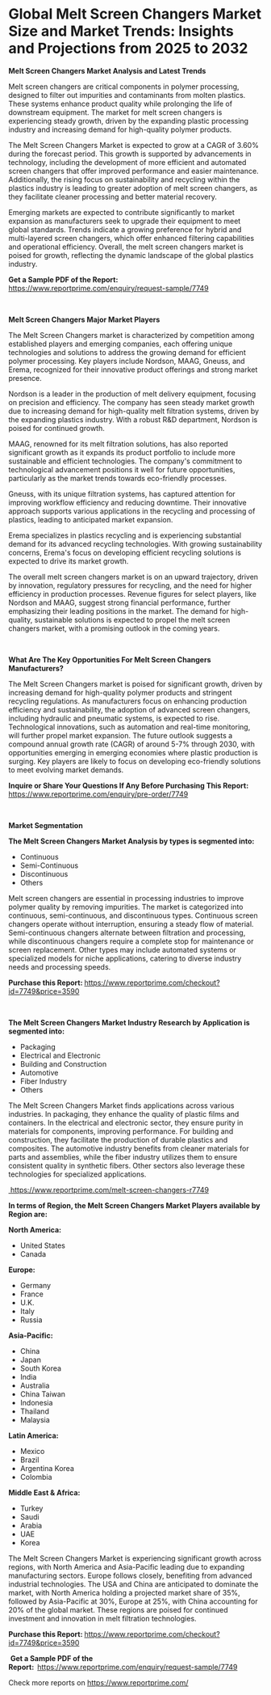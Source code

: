 <p><h1>Global Melt Screen Changers Market Size and Market Trends: Insights and Projections from 2025 to 2032</h1></p><p><strong>Melt Screen Changers Market Analysis and Latest Trends</strong></p>
<p><p>Melt screen changers are critical components in polymer processing, designed to filter out impurities and contaminants from molten plastics. These systems enhance product quality while prolonging the life of downstream equipment. The market for melt screen changers is experiencing steady growth, driven by the expanding plastic processing industry and increasing demand for high-quality polymer products.</p><p>The Melt Screen Changers Market is expected to grow at a CAGR of 3.60% during the forecast period. This growth is supported by advancements in technology, including the development of more efficient and automated screen changers that offer improved performance and easier maintenance. Additionally, the rising focus on sustainability and recycling within the plastics industry is leading to greater adoption of melt screen changers, as they facilitate cleaner processing and better material recovery.</p><p>Emerging markets are expected to contribute significantly to market expansion as manufacturers seek to upgrade their equipment to meet global standards. Trends indicate a growing preference for hybrid and multi-layered screen changers, which offer enhanced filtering capabilities and operational efficiency. Overall, the melt screen changers market is poised for growth, reflecting the dynamic landscape of the global plastics industry.</p></p>
<p><strong>Get a Sample PDF of the Report:&nbsp;</strong> <a href="https://www.reportprime.com/enquiry/request-sample/7749?utm_campaign=2294&utm_medium=2&utm_source=Github&utm_content=ia&utm_term=19032025&utm_id=melt-screen-changers">https://www.reportprime.com/enquiry/request-sample/7749</a></p>
<p>&nbsp;</p>
<p><strong>Melt Screen Changers Major Market Players</strong></p>
<p><p>The Melt Screen Changers market is characterized by competition among established players and emerging companies, each offering unique technologies and solutions to address the growing demand for efficient polymer processing. Key players include Nordson, MAAG, Gneuss, and Erema, recognized for their innovative product offerings and strong market presence.</p><p>Nordson is a leader in the production of melt delivery equipment, focusing on precision and efficiency. The company has seen steady market growth due to increasing demand for high-quality melt filtration systems, driven by the expanding plastics industry. With a robust R&D department, Nordson is poised for continued growth.</p><p>MAAG, renowned for its melt filtration solutions, has also reported significant growth as it expands its product portfolio to include more sustainable and efficient technologies. The company's commitment to technological advancement positions it well for future opportunities, particularly as the market trends towards eco-friendly processes.</p><p>Gneuss, with its unique filtration systems, has captured attention for improving workflow efficiency and reducing downtime. Their innovative approach supports various applications in the recycling and processing of plastics, leading to anticipated market expansion.</p><p>Erema specializes in plastics recycling and is experiencing substantial demand for its advanced recycling technologies. With growing sustainability concerns, Erema's focus on developing efficient recycling solutions is expected to drive its market growth.</p><p>The overall melt screen changers market is on an upward trajectory, driven by innovation, regulatory pressures for recycling, and the need for higher efficiency in production processes. Revenue figures for select players, like Nordson and MAAG, suggest strong financial performance, further emphasizing their leading positions in the market. The demand for high-quality, sustainable solutions is expected to propel the melt screen changers market, with a promising outlook in the coming years.</p></p>
<p>&nbsp;</p>
<p><strong>What Are The Key Opportunities For Melt Screen Changers Manufacturers?</strong></p>
<p><p>The Melt Screen Changers market is poised for significant growth, driven by increasing demand for high-quality polymer products and stringent recycling regulations. As manufacturers focus on enhancing production efficiency and sustainability, the adoption of advanced screen changers, including hydraulic and pneumatic systems, is expected to rise. Technological innovations, such as automation and real-time monitoring, will further propel market expansion. The future outlook suggests a compound annual growth rate (CAGR) of around 5-7% through 2030, with opportunities emerging in emerging economies where plastic production is surging. Key players are likely to focus on developing eco-friendly solutions to meet evolving market demands.</p></p>
<p><strong>Inquire or Share Your Questions If Any Before Purchasing This Report:</strong> <a href="https://www.reportprime.com/enquiry/pre-order/7749?utm_campaign=2294&utm_medium=2&utm_source=Github&utm_content=ia&utm_term=19032025&utm_id=melt-screen-changers">https://www.reportprime.com/enquiry/pre-order/7749</a></p>
<p>&nbsp;</p>
<p><strong>Market Segmentation</strong></p>
<p><strong>The Melt Screen Changers Market Analysis by types is segmented into:</strong></p>
<p><ul><li>Continuous</li><li>Semi-Continuous</li><li>Discontinuous</li><li>Others</li></ul></p>
<p><p>Melt screen changers are essential in processing industries to improve polymer quality by removing impurities. The market is categorized into continuous, semi-continuous, and discontinuous types. Continuous screen changers operate without interruption, ensuring a steady flow of material. Semi-continuous changers alternate between filtration and processing, while discontinuous changers require a complete stop for maintenance or screen replacement. Other types may include automated systems or specialized models for niche applications, catering to diverse industry needs and processing speeds.</p></p>
<p><strong>Purchase this Report:&nbsp;</strong><a href="https://www.reportprime.com/checkout?id=7749&price=3590&utm_campaign=2294&utm_medium=2&utm_source=Github&utm_content=ia&utm_term=19032025&utm_id=melt-screen-changers">https://www.reportprime.com/checkout?id=7749&price=3590</a></p>
<p>&nbsp;</p>
<p><strong>The Melt Screen Changers Market Industry Research by Application is segmented into:</strong></p>
<p><ul><li>Packaging</li><li>Electrical and Electronic</li><li>Building and Construction</li><li>Automotive</li><li>Fiber Industry</li><li>Others</li></ul></p>
<p><p>The Melt Screen Changers Market finds applications across various industries. In packaging, they enhance the quality of plastic films and containers. In the electrical and electronic sector, they ensure purity in materials for components, improving performance. For building and construction, they facilitate the production of durable plastics and composites. The automotive industry benefits from cleaner materials for parts and assemblies, while the fiber industry utilizes them to ensure consistent quality in synthetic fibers. Other sectors also leverage these technologies for specialized applications.</p></p>
<p><a href="https://www.reportprime.com/melt-screen-changers-r7749?utm_campaign=2294&utm_medium=2&utm_source=Github&utm_content=ia&utm_term=19032025&utm_id=melt-screen-changers">&nbsp;https://www.reportprime.com/melt-screen-changers-r7749</a></p>
<p><strong>In terms of Region, the Melt Screen Changers Market Players available by Region are:</strong></p>
<p>
    <p> <strong> North America: </strong>
        <ul>
            <li>United States</li>
            <li>Canada</li>
        </ul>
        </p> 
    <p> <strong> Europe: </strong>
        <ul>
            <li>Germany</li>
            <li>France</li>
            <li>U.K.</li>
            <li>Italy</li>
            <li>Russia</li>
        </ul>
        </p> 
    <p> <strong> Asia-Pacific: </strong>
        <ul>
            <li>China</li>
            <li>Japan</li>
            <li>South Korea</li>
            <li>India</li>
            <li>Australia</li>
            <li>China Taiwan</li>
            <li>Indonesia</li>
            <li>Thailand</li>
            <li>Malaysia</li>
        </ul>
        </p> 
    <p> <strong> Latin America: </strong>
        <ul>
            <li>Mexico</li>
            <li>Brazil</li>
            <li>Argentina Korea</li>
            <li>Colombia</li>
        </ul>
        </p> 
    <p> <strong> Middle East & Africa: </strong>
        <ul>
            <li>Turkey</li>
            <li>Saudi</li>
            <li>Arabia</li>
            <li>UAE</li>
            <li>Korea</li>
        </ul>
    </p>
    </p>
<p><p>The Melt Screen Changers Market is experiencing significant growth across regions, with North America and Asia-Pacific leading due to expanding manufacturing sectors. Europe follows closely, benefiting from advanced industrial technologies. The USA and China are anticipated to dominate the market, with North America holding a projected market share of 35%, followed by Asia-Pacific at 30%, Europe at 25%, with China accounting for 20% of the global market. These regions are poised for continued investment and innovation in melt filtration technologies.</p></p>
<p><strong>Purchase this Report: </strong><a href="https://www.reportprime.com/checkout?id=7749&price=3590&utm_campaign=2294&utm_medium=2&utm_source=Github&utm_content=ia&utm_term=19032025&utm_id=melt-screen-changers">https://www.reportprime.com/checkout?id=7749&price=3590</a></p>
<p>&nbsp;<strong>Get a Sample PDF of the Report:&nbsp;&nbsp;</strong><a href="https://www.reportprime.com/enquiry/request-sample/7749?utm_campaign=2294&utm_medium=2&utm_source=Github&utm_content=ia&utm_term=19032025&utm_id=melt-screen-changers">https://www.reportprime.com/enquiry/request-sample/7749</a></p>
<p><strong></strong></p>
<p>Check more reports on <a href="https://www.reportprime.com/?utm_campaign=2294&utm_medium=2&utm_source=Github&utm_content=ia&utm_term=19032025&utm_id=melt-screen-changers">https://www.reportprime.com/</a></p>